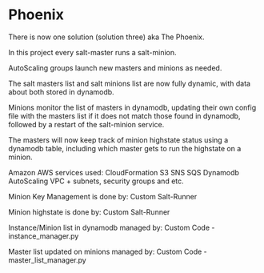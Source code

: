 # Phoenix

There is now one solution (solution three) aka The Phoenix. 

In this project every salt-master runs a salt-minion.

AutoScaling groups launch new masters and minions as needed.  

The salt masters list and salt minions list are now fully dynamic, with data about both stored in dynamodb.

Minions monitor the list of masters in dynamodb, updating their own config file with the masters list if it does not match those found in dynamodb, followed by a restart of the salt-minion service.

The masters will now keep track of minion highstate status using a dynamodb table, including which master gets to run the highstate on a minion.

Amazon AWS services used:
CloudFormation
S3
SNS
SQS
Dynamodb
AutoScaling
VPC + subnets, security groups and etc.

Minion Key Management is done by:
Custom Salt-Runner

Minion highstate is done by:
Custom Salt-Runner

Instance/Minion list in dynamodb managed by:
Custom Code - instance_manager.py

Master list updated on minions managed by:
Custom Code - master_list_manager.py
